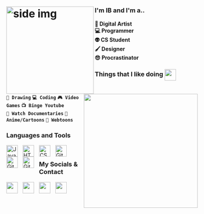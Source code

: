 # <img src="https://media2.giphy.com/media/6O9uGfKwF7PmETtRfM/giphy.gif?cid=790b7611817b677221c4d69b08560f1d81aaa47303b6cb66&rid=giphy.gif&ct=s" align ="left" alt="side img" width="230" height="auto" />

### **I'm IB and I'm a..**

**🎨 Digital Artist** <br/>
**💻 Programmer** <br/> 
**👽 CS Student** <br/>
<img src="https://media0.giphy.com/media/REEjhR2dEzh9DkFtBC/giphy.gif?cid=790b76113a3e1493dca16d16dcb1860604b5bd5ab93c42e3&rid=giphy.gif&ct=s" align="right"  width ="300" height="auto" />
**🖌️ Designer** <br/>
**😎 Procrastinator**


### Things that I like doing <img src ="https://infosys.cebu.gov.ph/access/images/loginloader.gif" align ="center" width="30" height="auto" />

**`🎨 Drawing`** 
**`💻 Coding`**
**`🎮 Video Games`**
**`📺 Binge Youtube`** <br/> 
**`📼 Watch Documentaries`**
**`👺 Anime/Cartoons`**
**`📗 Webtoons`**


### Languages and Tools 

<img align="left" alt="Java" width="30px" style="padding-right:10px;" src="https://cdn-icons-png.flaticon.com/512/311/311334.png"/>
<img align="left" alt="HTML" width="30px" style="padding-right:10px;" src="https://cdn-icons-png.flaticon.com/512/1199/1199118.png" />
<img align="left" alt="CSS" width="30px" style="padding-right:10px;" src="https://cdn-icons-png.flaticon.com/512/1199/1199113.png" />
<img align="left" alt="GitHub" width="30px" style="padding-right:10px;" src="https://cdn-icons-png.flaticon.com/512/779/779088.png" />
<img align="left" alt="GitHub" width="30px" style="padding-right:10px;" src="https://cdn-icons-png.flaticon.com/512/2496/2496696.png" />
<img align="left" alt="GitHub" width="30px" style="padding-right:10px;" src="https://cdn-icons-png.flaticon.com/512/2496/2496742.png" />

<br/>

### My Socials & Contact 
<a href="https://discord.com/users/274444265260580865"> <img align="left"  width="30px" style="padding-right:10px;" src="https://cdn-icons-png.flaticon.com/512/5968/5968756.png" /> </a>
<a href="https://twitter.com/rudesoda"> <img align="left"  width="30px" style="padding-right:10px;" src="https://cdn-icons-png.flaticon.com/512/733/733579.png" /> </a>
<a href="https://ko-fi.com/artsbysodaru"> <img align="left"  width="30px" style="padding-right:10px;" src="https://cdn-icons-png.flaticon.com/512/3127/3127430.png" /> </a>
<a href="mailto:chiyokosunshine@gmail.com"> <img align="left"  width="30px" style="padding-right:10px;" src="https://cdn-icons-png.flaticon.com/512/5968/5968534.png" /> </a>

<br/>

#

